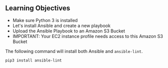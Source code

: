 ## Learning Objectives

* Make sure Python 3 is installed
* Let's install Ansible and create a new playbook
* Upload the Ansible Playbook to an Amazon S3 Bucket
* IMPORTANT: Your EC2 instance profile needs access to this Amazon S3 Bucket

The following command will install both Ansible and `ansible-lint`.

```
pip3 install ansible-lint
```